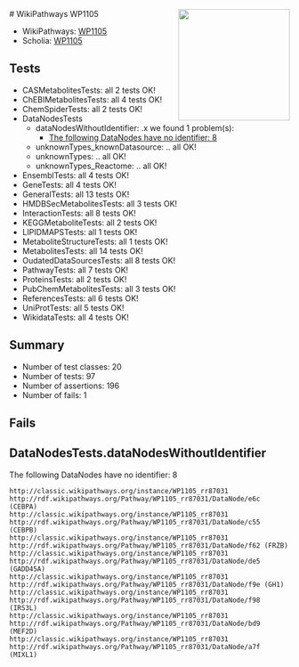 <img style="float: right; width: 200px" src="https://upload.wikimedia.org/wikipedia/commons/thumb/8/83/Wplogo_with_text_500.png/640px-Wplogo_with_text_500.png" />
# WikiPathways WP1105

* WikiPathways: [WP1105](https://wikipathways.org/pathways/WP1105)
* Scholia: [WP1105](https://scholia.toolforge.org/wikipathways/WP1105)
## Tests
* CASMetabolitesTests: all 2 tests OK!
* ChEBIMetabolitesTests: all 4 tests OK!
* ChemSpiderTests: all 2 tests OK!
* DataNodesTests
    * dataNodesWithoutIdentifier: .x we found 1 problem(s):
        * [The following DataNodes have no identifier: 8](#d2d32fa7)
    * unknownTypes_knownDatasource: .. all OK!
    * unknownTypes: .. all OK!
    * unknownTypes_Reactome: .. all OK!
* EnsemblTests: all 4 tests OK!
* GeneTests: all 4 tests OK!
* GeneralTests: all 13 tests OK!
* HMDBSecMetabolitesTests: all 3 tests OK!
* InteractionTests: all 8 tests OK!
* KEGGMetaboliteTests: all 2 tests OK!
* LIPIDMAPSTests: all 1 tests OK!
* MetaboliteStructureTests: all 1 tests OK!
* MetabolitesTests: all 14 tests OK!
* OudatedDataSourcesTests: all 8 tests OK!
* PathwayTests: all 7 tests OK!
* ProteinsTests: all 2 tests OK!
* PubChemMetabolitesTests: all 3 tests OK!
* ReferencesTests: all 6 tests OK!
* UniProtTests: all 5 tests OK!
* WikidataTests: all 4 tests OK!


## Summary

* Number of test classes: 20
* Number of tests: 97
* Number of assertions: 196
* Number of fails: 1

## Fails

<a name="d2d32fa7" />

## DataNodesTests.dataNodesWithoutIdentifier

The following DataNodes have no identifier: 8
```
http://classic.wikipathways.org/instance/WP1105_rr87031 http://rdf.wikipathways.org/Pathway/WP1105_rr87031/DataNode/e6c (CEBPA)
http://classic.wikipathways.org/instance/WP1105_rr87031 http://rdf.wikipathways.org/Pathway/WP1105_rr87031/DataNode/c55 (CEBPB)
http://classic.wikipathways.org/instance/WP1105_rr87031 http://rdf.wikipathways.org/Pathway/WP1105_rr87031/DataNode/f62 (FRZB)
http://classic.wikipathways.org/instance/WP1105_rr87031 http://rdf.wikipathways.org/Pathway/WP1105_rr87031/DataNode/de5 (GADD45A)
http://classic.wikipathways.org/instance/WP1105_rr87031 http://rdf.wikipathways.org/Pathway/WP1105_rr87031/DataNode/f9e (GH1)
http://classic.wikipathways.org/instance/WP1105_rr87031 http://rdf.wikipathways.org/Pathway/WP1105_rr87031/DataNode/f98 (IRS3L)
http://classic.wikipathways.org/instance/WP1105_rr87031 http://rdf.wikipathways.org/Pathway/WP1105_rr87031/DataNode/bd9 (MEF2D)
http://classic.wikipathways.org/instance/WP1105_rr87031 http://rdf.wikipathways.org/Pathway/WP1105_rr87031/DataNode/a7f (MIXL1)
```

